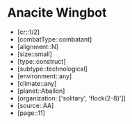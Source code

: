 
# Anacite Wingbot

- [cr::1/2]
- [combatType::combatant]
- [alignment::N]
- [size::small]
- [type::construct]
- [subtype::technological]
- [environment::any]
- [climate::any]
- [planet::Aballon]
- [organization::['solitary', 'flock(2-8)']]
- [source::AA]
- [page::11]
